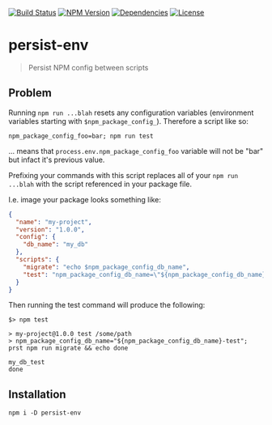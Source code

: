 [![Build Status](https://img.shields.io/travis/johngeorgewright/persist-env/master.svg?style=flat-square)](https://travis-ci.org/johngeorgewright/persist-env)
[![NPM Version](https://img.shields.io/npm/v/persist-env.svg?style=flat-square)](https://www.npmjs.com/package/persist-env)
[![Dependencies](https://img.shields.io/gemnasium/johngeorgewright/persist-env.svg?style=flat-square)](https://gemnasium.com/github.com/johngeorgewright/persist-env)
[![License](https://img.shields.io/npm/l/persist-env.svg?style=flat-square)](https://github.com/johngeorgewright/persist-env/blob/master/LICENSE)

# persist-env

> Persist NPM config between scripts

## Problem

Running `npm run ...blah` resets any configuration variables (environment variables
starting with `$npm_package_config_`). Therefore a script like so:

```
npm_package_config_foo=bar; npm run test
```

... means that `process.env.npm_package_config_foo` variable will not be "bar"
but infact it's previous value.

Prefixing your commands with this script replaces all of your `npm run ...blah`
with the script referenced in your package file.

I.e. image your package looks something like:

```json
{
  "name": "my-project",
  "version": "1.0.0",
  "config": {
    "db_name": "my_db"
  },
  "scripts": {
    "migrate": "echo $npm_package_config_db_name",
    "test": "npm_package_config_db_name=\"${npm_package_config_db_name}_test\"; prst npm run migrate && echo done"
  }
}
```

Then running the test command will produce the following:

```
$> npm test

> my-project@1.0.0 test /some/path
> npm_package_config_db_name="${npm_package_config_db_name}-test"; prst npm run migrate && echo done

my_db_test
done
```

## Installation

```
npm i -D persist-env
```
